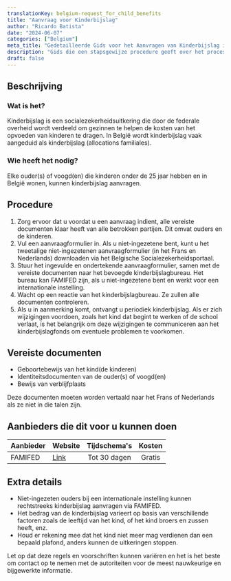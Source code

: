 ```yaml
---
translationKey: belgium-request_for_child_benefits
title: "Aanvraag voor Kinderbijslag"
author: "Ricardo Batista"
date: "2024-06-07"
categories: ["Belgium"]
meta_title: "Gedetailleerde Gids voor het Aanvragen van Kinderbijslag in België"
description: "Gids die een stapsgewijze procedure geeft over het proces van het aanvragen van kinderbijslag in België."
draft: false
---
```


## Beschrijving
### Wat is het?
Kinderbijslag is een socialezekerheidsuitkering die door de federale overheid wordt verdeeld om gezinnen te helpen de kosten van het opvoeden van kinderen te dragen. In België wordt kinderbijslag vaak aangeduid als kinderbijslag (allocations familiales).

### Wie heeft het nodig?
Elke ouder(s) of voogd(en) die kinderen onder de 25 jaar hebben en in België wonen, kunnen kinderbijslag aanvragen.

## Procedure
1. Zorg ervoor dat u voordat u een aanvraag indient, alle vereiste documenten klaar heeft van alle betrokken partijen. Dit omvat ouders en de kinderen.
2. Vul een aanvraagformulier in. Als u niet-ingezetene bent, kunt u het tweetalige niet-ingezetenen aanvraagformulier (in het Frans en Nederlands) downloaden via het Belgische Socialezekerheidsportaal.
3. Stuur het ingevulde en ondertekende aanvraagformulier, samen met de vereiste documenten naar het bevoegde kinderbijslagbureau. Het bureau kan FAMIFED zijn, als u niet-ingezetene bent en werkt voor een internationale instelling.
4. Wacht op een reactie van het kinderbijslagbureau. Ze zullen alle documenten controleren.
5. Als u in aanmerking komt, ontvangt u periodiek kinderbijslag. Als er zich wijzigingen voordoen, zoals het kind dat begint te werken of de school verlaat, is het belangrijk om deze wijzigingen te communiceren aan het kinderbijslagfonds om eventuele problemen te voorkomen.

## Vereiste documenten
- Geboortebewijs van het kind(de kinderen)
- Identiteitsdocumenten van de ouder(s) of voogd(en)
- Bewijs van verblijfplaats

Deze documenten moeten worden vertaald naar het Frans of Nederlands als ze niet in die talen zijn.

## Aanbieders die dit voor u kunnen doen

| Aanbieder       |     Website     |     Tijdschema's    |       Kosten      |
| --------------- | --------------- |  :-------------: | :-------------: |
| FAMIFED         |  [Link](http://www.famifed.be)       |      Tot 30 dagen      |        Gratis       |

## Extra details
- Niet-ingezeten ouders bij een internationale instelling kunnen rechtstreeks kinderbijslag aanvragen via FAMIFED.
- Het bedrag van de kinderbijslag varieert op basis van verschillende factoren zoals de leeftijd van het kind, of het kind broers en zussen heeft, enz.
- Houd er rekening mee dat het kind niet meer mag verdienen dan een bepaald plafond, anders kunnen de uitkeringen stoppen.

Let op dat deze regels en voorschriften kunnen variëren en het is het beste om contact op te nemen met de autoriteiten voor de meest nauwkeurige en bijgewerkte informatie.